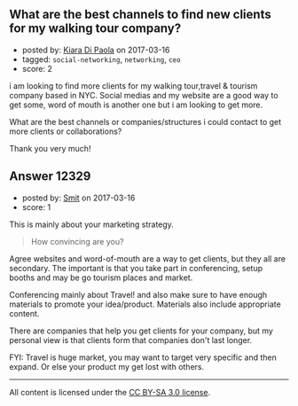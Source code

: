 ## What are the best channels to find new clients for my walking tour company?

- posted by: [Kiara Di Paola](https://stackexchange.com/users/10470803/kiara-di-paola) on 2017-03-16
- tagged: `social-networking`, `networking`, `ceo`
- score: 2

<p>i am looking to find more clients for my walking tour,travel &amp; tourism company based in NYC.
Social medias and my website are a good way to get some, word of mouth is another one but i am looking to get more.</p>

<p>What are the best channels or companies/structures i could contact to get more clients or collaborations?</p>

<p>Thank you very much!</p>



## Answer 12329

- posted by: [Smit](https://stackexchange.com/users/7665731/smit) on 2017-03-16
- score: 1

<p>This is mainly about your marketing strategy. </p>

<blockquote>
  <p>How convincing are you?</p>
</blockquote>

<p>Agree websites and word-of-mouth are a way to get clients, but they all are secondary. The important is that you take part in conferencing, setup booths and may be go tourism places and market.</p>

<p>Conferencing mainly about Travel! and also make sure to have enough materials to promote your idea/product. Materials also include appropriate content.</p>

<p>There are companies that help you get clients for your company, but my personal view is that clients form that companies don't last longer. </p>

<p>FYI: Travel is huge market, you may want to target very specific and then expand. Or else your product my get lost with others.</p>




---

All content is licensed under the [CC BY-SA 3.0 license](https://creativecommons.org/licenses/by-sa/3.0/).
